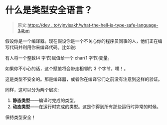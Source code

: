 # 什么是类型安全语言？

> 原文:[https://dev . to/vjnvisakh/what-the-hell-is-type-safe-language-34bm](https://dev.to/vjnvisakh/what-the-hell-is-type-safe-language-34bm)

假设你是一个编译器。现在假设你是一个不关心你的程序员同事的人，他们正在编写代码并利用你来编译代码。比如说:

有人将一个整数(4 字节)赋值给一个 char(1 字节)变量。

如果你不小心的话，这个赋值将会带走相邻的 3 个字节。噗！。

这是类型不安全的。那是编译器，或者你在编译它们之前没有注意到这样的验证。

同样，这可以分为两个层次:

1.  **静态类型**——编译时完成的类型。
2.  **动态类型**——在运行时完成的类型。这是你得到所有那些运行时异常的时候。

保持类型安全！